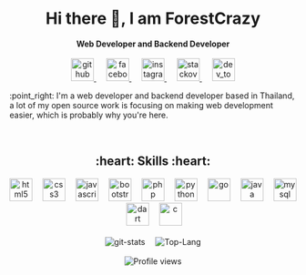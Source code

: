 <div align="center">
  <h1> Hi there 👋, I am ForestCrazy </h1>
  <b>Web Developer and Backend Developer</b>
  <br>
  <br>
  <a href="https://github.com/ForestCrazy">
    <img src='https://cdn.jsdelivr.net/npm/simple-icons@v3/icons/github.svg' alt='github' height='40'>
  </a> &emsp;
  <a href="https://www.facebook.com/profile.php?id=100010520769733">
    <img src='https://cdn.jsdelivr.net/npm/simple-icons@v3/icons/facebook.svg' alt='facebook' height='40'>
  </a> &emsp;
  <a href="https://www.instagram.com/fruitytime_th/">
    <img src='https://cdn.jsdelivr.net/npm/simple-icons@v3/icons/instagram.svg' alt='instagram' height='40'>
  </a> &emsp;
  <a href="https://stackoverflow.com/users/13245060">
    <img src='https://cdn.jsdelivr.net/npm/simple-icons@v3/icons/stackoverflow.svg' alt='stackoverflow' height='40'>
  </a> &emsp;
  <a href="https://dev.to/forestcrazy">
    <img src='https://cdn.jsdelivr.net/npm/simple-icons@v3/icons/dev-dot-to.svg' alt='dev_to' height='40'>
  </a>
</div>
<p>:point_right: I'm a web developer and backend developer based in Thailand, a lot of my open source work is focusing on making web development easier, which is probably why you're here.</p>
<br>
<div align="center">
  <h2>:heart: Skills :heart:</h2>
  <img src='https://cdn.jsdelivr.net/npm/simple-icons@v3/icons/html5.svg' alt='html5' height='40'>&emsp;
  <img src='https://cdn.jsdelivr.net/npm/simple-icons@v3/icons/css3.svg' alt='css3' height='40'>&emsp;
  <img src='https://cdn.jsdelivr.net/npm/simple-icons@v3/icons/javascript.svg' alt='javascript' height='40'>&emsp;
  <img src='https://cdn.jsdelivr.net/npm/simple-icons@v3/icons/bootstrap.svg' alt='bootstrap' height='40'>&emsp;
  <img src='https://cdn.jsdelivr.net/npm/simple-icons@v3/icons/php.svg' alt='php' height='40'>&emsp;
  <img src='https://cdn.jsdelivr.net/npm/simple-icons@v3/icons/python.svg' alt='python' height='40'>&emsp;
  <img src='https://cdn.jsdelivr.net/npm/simple-icons@v3/icons/go.svg' alt='go' height='40'>&emsp;
  <img src='https://cdn.jsdelivr.net/npm/simple-icons@v3/icons/java.svg' alt='java' height='40'>&emsp;
  <img src='https://cdn.jsdelivr.net/npm/simple-icons@v3/icons/mysql.svg' alt='mysql' height='40'>&emsp;
  <img src='https://cdn.jsdelivr.net/npm/simple-icons@v3/icons/dart.svg' alt='dart' height='40'>&emsp;
  <img src='https://cdn.jsdelivr.net/npm/simple-icons@v3/icons/c.svg' alt='c' height='40'>&emsp;
</div>
<br>
<div align="center">
  <img src='https://github-readme-stats.vercel.app/api?username=forestcrazy&count_private=true&show_icons=true&theme=synthwave' alt='git-stats'>&emsp;
  <img src='https://github-readme-stats.vercel.app/api/top-langs/?username=ForestCrazy&theme=synthwave' alt='Top-Lang'>
  <br>
  <br>
  <img src="https://gpvc.arturio.dev/ForestCrazy" alt="Profile views">  
</div>
